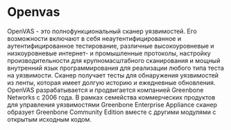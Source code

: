 # Openvas
OpenVAS - это полнофункциональный сканер уязвимостей. Его возможности включают в себя неаутентифицированное и аутентифицированное тестирование, различные высокоуровневые и низкоуровневые интернет- и промышленные протоколы, настройку производительности для крупномасштабного сканирования и мощный внутренний язык программирования для реализации любого типа теста на уязвимости.
Сканер получает тесты для обнаружения уязвимостей из ленты, которая имеет долгую историю и ежедневные обновления.
OpenVAS разрабатывается и продвигается компанией Greenbone Networks с 2006 года. В рамках семейства коммерческих продуктов для управления уязвимостями Greenbone Enterprise Appliance сканер образует Greenbone Community Edition вместе с другими модулями с открытым исходным кодом.
